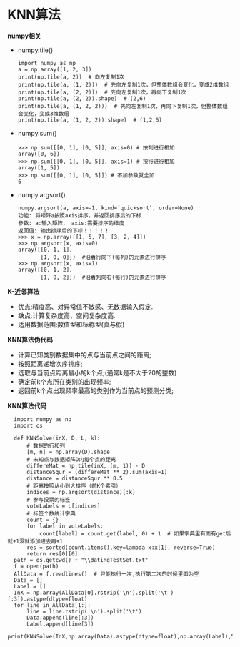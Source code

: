 # KNN算法

**numpy相关**

* numpy.tile()

      import numpy as np
      a = np.array([1, 2, 3])
      print(np.tile(a, 2))  # 向左复制1次
      print(np.tile(a, (1, 2)))  # 先向左复制1次，但整体数组会变化，变成2维数组
      print(np.tile(a, (2, 2)))  # 先向左复制1次，再向下复制1次
      print(np.tile(a, (2, 2)).shape)  # (2,6)
      print(np.tile(a, (1, 2, 2)))  # 先向左复制1次，再向下复制1次，但整体数组会变化，变成3维数组
      print(np.tile(a, (1, 2, 2)).shape)  # (1,2,6)

* numpy.sum()

      >>> np.sum([[0, 1], [0, 5]], axis=0) # 按列进行相加
      array([0, 6])
      >>> np.sum([[0, 1], [0, 5]], axis=1) # 按行进行相加
      array([1, 5])
      >>> np.sum([[0, 1], [0, 5]]) # 不加参数就全加
      6

* numpy.argsort()

      numpy.argsort(a, axis=-1, kind=’quicksort’, order=None) 
      功能: 将矩阵a按照axis排序，并返回排序后的下标 
      参数: a:输入矩阵， axis:需要排序的维度 
      返回值: 输出排序后的下标！！！！！
      >>> x = np.array([[1, 5, 7], [3, 2, 4]])
      >>> np.argsort(x, axis=0)
      array([[0, 1, 1],
             [1, 0, 0]])  #沿着行向下(每列)的元素进行排序
      >>> np.argsort(x, axis=1)
      array([[0, 1, 2],
             [1, 0, 2]])  #沿着列向右(每行)的元素进行排序

**K-近邻算法**
* 优点:精度高、对异常值不敏感、无数据输入假定.
* 缺点:计算复杂度高、空间复杂度高.
* 适用数据范围:数值型和标称型(真与假)

**KNN算法伪代码**
* 计算已知类别数据集中的点与当前点之间的距离;
* 按照距离递增次序排序;
* 选取与当前点距离最小的k个点;(通常k是不大于20的整数)
* 确定前k个点所在类别的出现频率;
* 返回前k个点出现频率最高的类别作为当前点的预测分类;

**KNN算法代码**

      import numpy as np
      import os

      def KNNSolve(inX, D, L, k):
          # 数据的行和列
          [m, n] = np.array(D).shape
          # 未知点与数据矩阵D内每个点的距离
          differeMat = np.tile(inX, (m, 1)) - D
          distanceSqur = (differeMat ** 2).sum(axis=1)
          distance = distanceSqur ** 0.5
          # 距离按照从小到大排序（前K个索引）
          indices = np.argsort(distance)[:k]
          # 参与投票的标签
          voteLabels = L[indices]
          # 标签个数统计字典
          count = {}
          for label in voteLabels:
              count[label] = count.get(label, 0) + 1  # 如果字典里有面有get后就+1没就添加进去再+1
          res = sorted(count.items(),key=lambda x:x[1], reverse=True)
          return res[0][0]
      path = os.getcwd() + "\\datingTestSet.txt"
      f = open(path)
      AllData = f.readlines()  # 只能执行一次,执行第二次的时候里面为空
      Data = []
      Label = []
      InX = np.array(AllData[0].rstrip('\n').split('\t')[:3]).astype(dtype=float)
      for line in AllData[1:]:
          line = line.rstrip('\n').split('\t')
          Data.append(line[:3])
          Label.append(line[3])
      print(KNNSolve(InX,np.array(Data).astype(dtype=float),np.array(Label),50))
